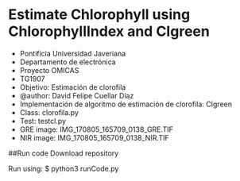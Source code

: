 # Estimate Chlorophyll using ChlorophyllIndex and CIgreen
- Pontificia Universidad Javeriana
- Departamento de electrónica
- Proyecto OMICAS
- TG1907
- Objetivo: Estimación de clorofila
- @author: David Felipe Cuellar Diaz
- Implementación de algoritmo de estimación de clorofila: CIgreen
- Class: clorofila.py
- Test: testcl.py
- GRE image: IMG_170805_165709_0138_GRE.TIF
- NIR image: IMG_170805_165709_0138_NIR.TIF

##Run code
Download repository

Run using:
$ python3 runCode.py
